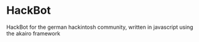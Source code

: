 # HackBot
HackBot for the german hackintosh community, written in javascript using the akairo framework
